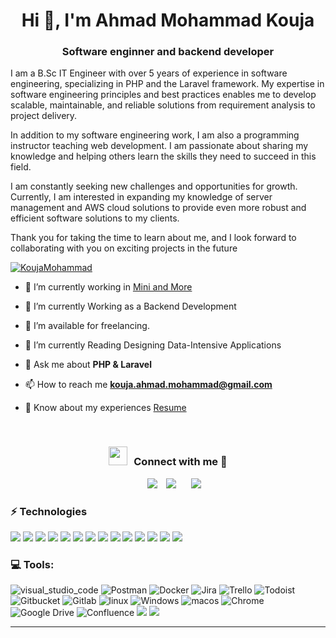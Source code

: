 <h1 align="center">Hi 👋, I'm Ahmad Mohammad Kouja</h1>
<h3 align="center">Software enginner and backend developer</h3>
<p>
I am a B.Sc IT Engineer with over 5 years of experience in software engineering, specializing in PHP and the Laravel framework. My expertise in software engineering principles and best practices enables me to develop scalable, maintainable, and reliable solutions from requirement analysis to project delivery.

In addition to my software engineering work, I am also a programming instructor teaching web development. I am passionate about sharing my knowledge and helping others learn the skills they need to succeed in this field.

I am constantly seeking new challenges and opportunities for growth. Currently, I am interested in expanding my knowledge of server management and AWS cloud solutions to provide even more robust and efficient software solutions to my clients.

Thank you for taking the time to learn about me, and I look forward to collaborating with you on exciting projects in the future
</p>

<p align="left"> <a href="https://twitter.com/KoujaMohammad" target="blank"><img src="https://img.shields.io/twitter/follow/KoujaMohamad?logo=twitter&style=for-the-badge" alt="KoujaMohammad" /></a> </p>

- 🔭 I’m currently working in <a href="https://miniandmore.co/en" target="blank">Mini and More</a>

- 🌱 I’m currently Working as a Backend Development

- 🤝 I’m available for freelancing.

- 📕 I’m currently Reading Designing Data-Intensive Applications

- 💬 Ask me about **PHP & Laravel**

- 📫 How to reach me **kouja.ahmad.mohammad@gmail.com**

- 📄 Know about my experiences <a href="https://drive.google.com/file/d/1kTjQz-XUpo1l6xGCY5m7RFTNecw9ROWA/view?usp=sharing" target="blank">Resume</a>
<br/>
<h3 align="center" > <img src="https://media.giphy.com/media/iY8CRBdQXODJSCERIr/giphy.gif" width="30" height="30" style="margin-right: 10px;">Connect with me 🤝 </h3>

<p align="center">

 <div align="center"  class="icons-social" style="margin-left: 10px;">
        <a style="margin-left: 10px;"  target="_blank" href="https://www.linkedin.com/in/ahmad-mohammad-kouja/">
			<img src="https://img.icons8.com/doodle/40/000000/linkedin--v2.png"></a>
        <a style="margin-left: 10px;" target="_blank" href="https://github.com/Ahmad-Mohammad-Kouja">
		<img src="https://img.icons8.com/doodle/40/000000/github--v1.png"></a>
		<a style="margin-left: 10px;" target="_blank" href="https://stackoverflow.com/users/12480784/ahmad-mohammad-kouja?tab=profile">
		<a style="margin-left: 10px;" target="_blank" href="https://twitter.com/KoujaMohammad">
			<img src="https://img.icons8.com/doodle/1x/twitter-squared--v2.png" ></a>
      </div>

</p>

### ⚡ Technologies
![](https://img.shields.io/badge/Laravel-FF2D20?style=flat-square&logo=laravel&logoColor=white)
![](https://img.shields.io/badge/PHP-777BB4?style=flat-square&logo=php&logoColor=white)
![](https://img.shields.io/badge/redis-%23DD0031.svg?&style=flat-square&logo=redis&logoColor=white)
![](https://img.shields.io/badge/MySQL-005C84?style=flat-square&logo=mysql&logoColor=white)
![](https://img.shields.io/badge/JavaScript-323330?style=flat-square&logo=javascript&logoColor=F7DF1E)
![](https://img.shields.io/badge/HTML5-E34F26?style=flat-square&logo=html5&logoColor=white)
![](https://img.shields.io/badge/CSS-239120?&style=flat-square&logo=css3&logoColor=white)
![](https://img.shields.io/badge/jQuery-0769AD?style=flat-square&logo=jquery&logoColor=white)
![](https://img.shields.io/badge/docker-%230db7ed.svg?style=flat-square&logo=docker&logoColor=white)
![](https://img.shields.io/badge/git-%23F05033.svg?style=flat-square&logo=git&logoColor=white)
![](https://img.shields.io/badge/json%20web%20tokens-323330?style=flat-square&logo=json-web-tokens&logoColor=pink)
![](https://img.shields.io/badge/Stripe-626CD9?style=flat-square&logo=Stripe&logoColor=white)
![](https://img.shields.io/badge/PayPal-00457C?style=flat-square&logo=paypal&logoColor=white)
![](https://img.shields.io/badge/Amazon_AWS-232F3E?style=flat-square&logo=amazon-aws&logoColor=white)

### 💻 Tools:
![visual_studio_code](https://img.shields.io/badge/vscode-%230db7ed.svg?style=flat-square&logo=visual-studio-code&logoColor=white)
![Postman](https://img.shields.io/badge/Postman-FF6C37?style=flat-square&logo=postman&logoColor=white)
![Docker](https://img.shields.io/badge/docker-%230db7ed.svg?style=flat-square&logo=docker&logoColor=white)
![Jira](https://img.shields.io/badge/Jira-0052CC?style=flat-square&logo=Jira&logoColor=white)
![Trello](https://img.shields.io/badge/Trello-%23026AA7.svg?style=flat-square&logo=Trello&logoColor=white)
![Todoist](https://img.shields.io/badge/Todoist-E44332?style=flat-square&logo=todoist&logoColor=white)
![Gitbucket](https://img.shields.io/badge/bitbucket-%230047B3.svg?style=flat-square&logo=bitbucket&logoColor=white)
![Gitlab](https://img.shields.io/badge/gitlab-%23181717.svg?style=flat-square&logo=gitlab&logoColor=white)
![linux](https://img.shields.io/badge/linux-%23181717.svg?style=flat-square&logo=linux&logoColor=white)
![Windows](https://img.shields.io/badge/Windows-0078D6?style=flat-square&logo=windows&logoColor=white)
![macos](https://img.shields.io/badge/macos-0078D6?style=flat-square&logo=macos&logoColor=white)
![Chrome](https://img.shields.io/badge/Google%20Chrome-4285F4?style=flat-square&logo=GoogleChrome&logoColor=white)
![Google Drive](https://img.shields.io/badge/Google%20Drive-4285F4?style=flat-square&logo=googledrive&logoColor=white)
![Confluence](https://img.shields.io/badge/confluence-%23172BF4.svg?style=flat-square&logo=confluence&logoColor=white)
![](https://img.shields.io/badge/Udemy-EC5252?style=flat-square&logo=Udemy&logoColor=white)
![](https://img.shields.io/badge/Coursera-0056D2?style=flat-square&logo=Coursera&logoColor=white)

---
